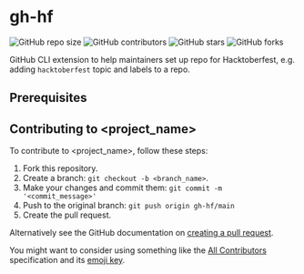 # gh-hf

<!--- These are examples. See https://shields.io for others or to customize this set of shields. You might want to include dependencies, project status and licence info here --->
![GitHub repo size](https://img.shields.io/github/repo-size/dtinth/gh-hf)
![GitHub contributors](https://img.shields.io/github/contributors/sdtinth/gh-hf)
![GitHub stars](https://img.shields.io/github/stars/scottydocs/dtinth/gh-hf)
![GitHub forks](https://img.shields.io/github/forks/scottydocs/dtinth/gh-hfl)

GitHub CLI extension to help maintainers set up repo for Hacktoberfest, e.g. adding `hacktoberfest` topic and labels to a repo.

## Prerequisites

## Contributing to <project_name>
<!--- If your README is long or you have some specific process or steps you want contributors to follow, consider creating a separate CONTRIBUTING.md file--->
To contribute to <project_name>, follow these steps:

1. Fork this repository.
2. Create a branch: `git checkout -b <branch_name>`.
3. Make your changes and commit them: `git commit -m '<commit_message>'`
4. Push to the original branch: `git push origin gh-hf/main`
5. Create the pull request.

Alternatively see the GitHub documentation on [creating a pull request](https://help.github.com/en/github/collaborating-with-issues-and-pull-requests/creating-a-pull-request).

You might want to consider using something like the [All Contributors](https://github.com/all-contributors/all-contributors) specification and its [emoji key](https://allcontributors.org/docs/en/emoji-key).

